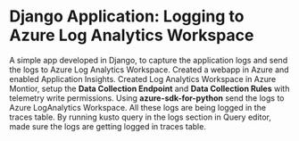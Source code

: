 # Django Application: Logging to Azure Log Analytics Workspace

A simple app developed in Django, to capture the application logs and send the logs to Azure Log Analytics Workspace. Created a webapp in Azure and enabled Application Insights.
Created Log Analytics Workspace in Azure Montior, setup the **Data Collection Endpoint** and **Data Collection Rules** with telemetry write permissions.
Using **azure-sdk-for-python** send the logs to Azure LogAnalytics Workspace. All these logs are being logged in the traces table. By running kusto query in the logs section in Query editor, made sure the logs are getting logged in traces table.
